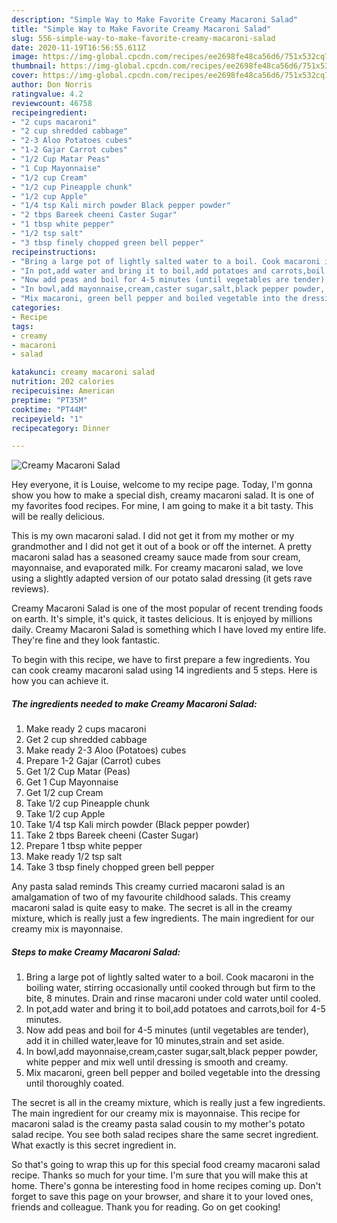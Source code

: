 ```yaml
---
description: "Simple Way to Make Favorite Creamy Macaroni Salad"
title: "Simple Way to Make Favorite Creamy Macaroni Salad"
slug: 556-simple-way-to-make-favorite-creamy-macaroni-salad
date: 2020-11-19T16:56:55.611Z
image: https://img-global.cpcdn.com/recipes/ee2698fe48ca56d6/751x532cq70/creamy-macaroni-salad-recipe-main-photo.jpg
thumbnail: https://img-global.cpcdn.com/recipes/ee2698fe48ca56d6/751x532cq70/creamy-macaroni-salad-recipe-main-photo.jpg
cover: https://img-global.cpcdn.com/recipes/ee2698fe48ca56d6/751x532cq70/creamy-macaroni-salad-recipe-main-photo.jpg
author: Don Norris
ratingvalue: 4.2
reviewcount: 46758
recipeingredient:
- "2 cups macaroni"
- "2 cup shredded cabbage"
- "2-3 Aloo Potatoes cubes"
- "1-2 Gajar Carrot cubes"
- "1/2 Cup Matar Peas"
- "1 Cup Mayonnaise"
- "1/2 cup Cream"
- "1/2 cup Pineapple chunk"
- "1/2 cup Apple"
- "1/4 tsp Kali mirch powder Black pepper powder"
- "2 tbps Bareek cheeni Caster Sugar"
- "1 tbsp white pepper"
- "1/2 tsp salt"
- "3 tbsp finely chopped green bell pepper"
recipeinstructions:
- "Bring a large pot of lightly salted water to a boil. Cook macaroni in the boiling water, stirring occasionally until cooked through but firm to the bite, 8 minutes. Drain and rinse macaroni under cold water until cooled."
- "In pot,add water and bring it to boil,add potatoes and carrots,boil for 4-5 minutes."
- "Now add peas and boil for 4-5 minutes (until vegetables are tender), add it in chilled water,leave for 10 minutes,strain and set aside."
- "In bowl,add mayonnaise,cream,caster sugar,salt,black pepper powder, white pepper and mix well until dressing is smooth and creamy."
- "Mix macaroni, green bell pepper and boiled vegetable into the dressing until thoroughly coated."
categories:
- Recipe
tags:
- creamy
- macaroni
- salad

katakunci: creamy macaroni salad 
nutrition: 202 calories
recipecuisine: American
preptime: "PT35M"
cooktime: "PT44M"
recipeyield: "1"
recipecategory: Dinner

---
```



![Creamy Macaroni Salad](https://img-global.cpcdn.com/recipes/ee2698fe48ca56d6/751x532cq70/creamy-macaroni-salad-recipe-main-photo.jpg)

Hey everyone, it is Louise, welcome to my recipe page. Today, I'm gonna show you how to make a special dish, creamy macaroni salad. It is one of my favorites food recipes. For mine, I am going to make it a bit tasty. This will be really delicious.

This is my own macaroni salad. I did not get it from my mother or my grandmother and I did not get it out of a book or off the internet. A pretty macaroni salad has a seasoned creamy sauce made from sour cream, mayonnaise, and evaporated milk. For creamy macaroni salad, we love using a slightly adapted version of our potato salad dressing (it gets rave reviews).

Creamy Macaroni Salad is one of the most popular of recent trending foods on earth. It's simple, it's quick, it tastes delicious. It is enjoyed by millions daily. Creamy Macaroni Salad is something which I have loved my entire life. They're fine and they look fantastic.


To begin with this recipe, we have to first prepare a few ingredients. You can cook creamy macaroni salad using 14 ingredients and 5 steps. Here is how you can achieve it.

<!--inarticleads1-->

##### The ingredients needed to make Creamy Macaroni Salad:

1. Make ready 2 cups macaroni
1. Get 2 cup shredded cabbage
1. Make ready 2-3 Aloo (Potatoes) cubes
1. Prepare 1-2 Gajar (Carrot) cubes
1. Get 1/2 Cup Matar (Peas)
1. Get 1 Cup Mayonnaise
1. Get 1/2 cup Cream
1. Take 1/2 cup Pineapple chunk
1. Take 1/2 cup Apple
1. Take 1/4 tsp Kali mirch powder (Black pepper powder)
1. Take 2 tbps Bareek cheeni (Caster Sugar)
1. Prepare 1 tbsp white pepper
1. Make ready 1/2 tsp salt
1. Take 3 tbsp finely chopped green bell pepper


Any pasta salad reminds This creamy curried macaroni salad is an amalgamation of two of my favourite childhood salads. This creamy macaroni salad is quite easy to make. The secret is all in the creamy mixture, which is really just a few ingredients. The main ingredient for our creamy mix is mayonnaise. 

<!--inarticleads2-->

##### Steps to make Creamy Macaroni Salad:

1. Bring a large pot of lightly salted water to a boil. Cook macaroni in the boiling water, stirring occasionally until cooked through but firm to the bite, 8 minutes. Drain and rinse macaroni under cold water until cooled.
1. In pot,add water and bring it to boil,add potatoes and carrots,boil for 4-5 minutes.
1. Now add peas and boil for 4-5 minutes (until vegetables are tender), add it in chilled water,leave for 10 minutes,strain and set aside.
1. In bowl,add mayonnaise,cream,caster sugar,salt,black pepper powder, white pepper and mix well until dressing is smooth and creamy.
1. Mix macaroni, green bell pepper and boiled vegetable into the dressing until thoroughly coated.


The secret is all in the creamy mixture, which is really just a few ingredients. The main ingredient for our creamy mix is mayonnaise. This recipe for macaroni salad is the creamy pasta salad cousin to my mother&#39;s potato salad recipe. You see both salad recipes share the same secret ingredient. What exactly is this secret ingredient in. 

So that's going to wrap this up for this special food creamy macaroni salad recipe. Thanks so much for your time. I'm sure that you will make this at home. There's gonna be interesting food in home recipes coming up. Don't forget to save this page on your browser, and share it to your loved ones, friends and colleague. Thank you for reading. Go on get cooking!
